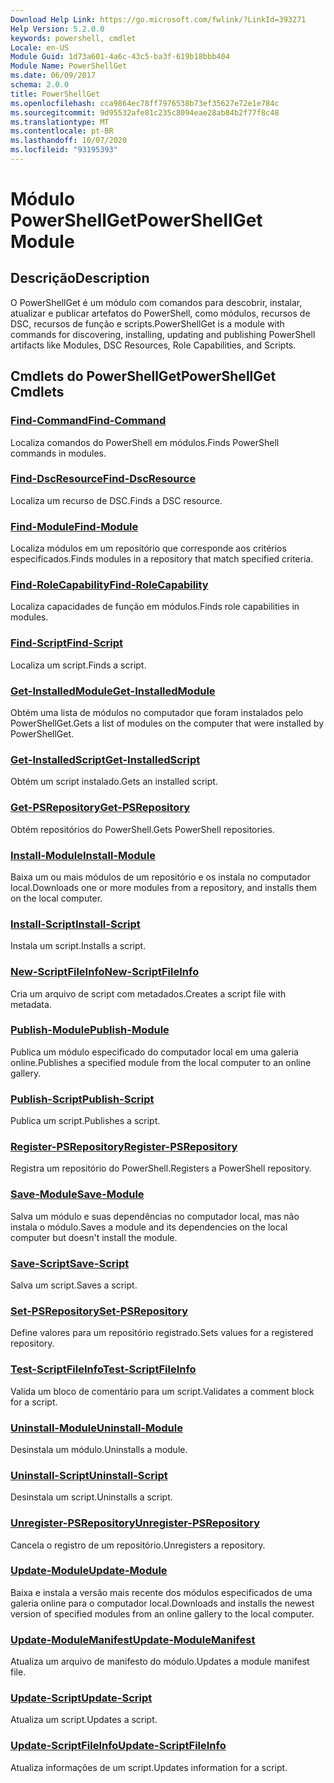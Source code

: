 ```yaml
---
Download Help Link: https://go.microsoft.com/fwlink/?LinkId=393271
Help Version: 5.2.0.0
keywords: powershell, cmdlet
Locale: en-US
Module Guid: 1d73a601-4a6c-43c5-ba3f-619b18bbb404
Module Name: PowerShellGet
ms.date: 06/09/2017
schema: 2.0.0
title: PowerShellGet
ms.openlocfilehash: cca9864ec78ff7976538b73ef35627e72e1e784c
ms.sourcegitcommit: 9d95532afe81c235c8094eae28ab84b2f77f8c48
ms.translationtype: MT
ms.contentlocale: pt-BR
ms.lasthandoff: 10/07/2020
ms.locfileid: "93195393"
---
```

# <span data-ttu-id="83616-103">Módulo PowerShellGet</span><span class="sxs-lookup"><span data-stu-id="83616-103">PowerShellGet Module</span></span>

## <span data-ttu-id="83616-104">Descrição</span><span class="sxs-lookup"><span data-stu-id="83616-104">Description</span></span>

<span data-ttu-id="83616-105">O PowerShellGet é um módulo com comandos para descobrir, instalar, atualizar e publicar artefatos do PowerShell, como módulos, recursos de DSC, recursos de função e scripts.</span><span class="sxs-lookup"><span data-stu-id="83616-105">PowerShellGet is a module with commands for discovering, installing, updating and publishing PowerShell artifacts like Modules, DSC Resources, Role Capabilities, and Scripts.</span></span>

## <span data-ttu-id="83616-106">Cmdlets do PowerShellGet</span><span class="sxs-lookup"><span data-stu-id="83616-106">PowerShellGet Cmdlets</span></span>

### [<span data-ttu-id="83616-107">Find-Command</span><span class="sxs-lookup"><span data-stu-id="83616-107">Find-Command</span></span>](Find-Command.md)
<span data-ttu-id="83616-108">Localiza comandos do PowerShell em módulos.</span><span class="sxs-lookup"><span data-stu-id="83616-108">Finds PowerShell commands in modules.</span></span>

### [<span data-ttu-id="83616-109">Find-DscResource</span><span class="sxs-lookup"><span data-stu-id="83616-109">Find-DscResource</span></span>](Find-DscResource.md)
<span data-ttu-id="83616-110">Localiza um recurso de DSC.</span><span class="sxs-lookup"><span data-stu-id="83616-110">Finds a DSC resource.</span></span>

### [<span data-ttu-id="83616-111">Find-Module</span><span class="sxs-lookup"><span data-stu-id="83616-111">Find-Module</span></span>](Find-Module.md)
<span data-ttu-id="83616-112">Localiza módulos em um repositório que corresponde aos critérios especificados.</span><span class="sxs-lookup"><span data-stu-id="83616-112">Finds modules in a repository that match specified criteria.</span></span>

### [<span data-ttu-id="83616-113">Find-RoleCapability</span><span class="sxs-lookup"><span data-stu-id="83616-113">Find-RoleCapability</span></span>](Find-RoleCapability.md)
<span data-ttu-id="83616-114">Localiza capacidades de função em módulos.</span><span class="sxs-lookup"><span data-stu-id="83616-114">Finds role capabilities in modules.</span></span>

### [<span data-ttu-id="83616-115">Find-Script</span><span class="sxs-lookup"><span data-stu-id="83616-115">Find-Script</span></span>](Find-Script.md)
<span data-ttu-id="83616-116">Localiza um script.</span><span class="sxs-lookup"><span data-stu-id="83616-116">Finds a script.</span></span>

### [<span data-ttu-id="83616-117">Get-InstalledModule</span><span class="sxs-lookup"><span data-stu-id="83616-117">Get-InstalledModule</span></span>](Get-InstalledModule.md)
<span data-ttu-id="83616-118">Obtém uma lista de módulos no computador que foram instalados pelo PowerShellGet.</span><span class="sxs-lookup"><span data-stu-id="83616-118">Gets a list of modules on the computer that were installed by PowerShellGet.</span></span>

### [<span data-ttu-id="83616-119">Get-InstalledScript</span><span class="sxs-lookup"><span data-stu-id="83616-119">Get-InstalledScript</span></span>](Get-InstalledScript.md)
<span data-ttu-id="83616-120">Obtém um script instalado.</span><span class="sxs-lookup"><span data-stu-id="83616-120">Gets an installed script.</span></span>

### [<span data-ttu-id="83616-121">Get-PSRepository</span><span class="sxs-lookup"><span data-stu-id="83616-121">Get-PSRepository</span></span>](Get-PSRepository.md)
<span data-ttu-id="83616-122">Obtém repositórios do PowerShell.</span><span class="sxs-lookup"><span data-stu-id="83616-122">Gets PowerShell repositories.</span></span>

### [<span data-ttu-id="83616-123">Install-Module</span><span class="sxs-lookup"><span data-stu-id="83616-123">Install-Module</span></span>](Install-Module.md)
<span data-ttu-id="83616-124">Baixa um ou mais módulos de um repositório e os instala no computador local.</span><span class="sxs-lookup"><span data-stu-id="83616-124">Downloads one or more modules from a repository, and installs them on the local computer.</span></span>

### [<span data-ttu-id="83616-125">Install-Script</span><span class="sxs-lookup"><span data-stu-id="83616-125">Install-Script</span></span>](Install-Script.md)
<span data-ttu-id="83616-126">Instala um script.</span><span class="sxs-lookup"><span data-stu-id="83616-126">Installs a script.</span></span>

### [<span data-ttu-id="83616-127">New-ScriptFileInfo</span><span class="sxs-lookup"><span data-stu-id="83616-127">New-ScriptFileInfo</span></span>](New-ScriptFileInfo.md)
<span data-ttu-id="83616-128">Cria um arquivo de script com metadados.</span><span class="sxs-lookup"><span data-stu-id="83616-128">Creates a script file with metadata.</span></span>

### [<span data-ttu-id="83616-129">Publish-Module</span><span class="sxs-lookup"><span data-stu-id="83616-129">Publish-Module</span></span>](Publish-Module.md)
<span data-ttu-id="83616-130">Publica um módulo especificado do computador local em uma galeria online.</span><span class="sxs-lookup"><span data-stu-id="83616-130">Publishes a specified module from the local computer to an online gallery.</span></span>

### [<span data-ttu-id="83616-131">Publish-Script</span><span class="sxs-lookup"><span data-stu-id="83616-131">Publish-Script</span></span>](Publish-Script.md)
<span data-ttu-id="83616-132">Publica um script.</span><span class="sxs-lookup"><span data-stu-id="83616-132">Publishes a script.</span></span>

### [<span data-ttu-id="83616-133">Register-PSRepository</span><span class="sxs-lookup"><span data-stu-id="83616-133">Register-PSRepository</span></span>](Register-PSRepository.md)
<span data-ttu-id="83616-134">Registra um repositório do PowerShell.</span><span class="sxs-lookup"><span data-stu-id="83616-134">Registers a PowerShell repository.</span></span>

### [<span data-ttu-id="83616-135">Save-Module</span><span class="sxs-lookup"><span data-stu-id="83616-135">Save-Module</span></span>](Save-Module.md)
<span data-ttu-id="83616-136">Salva um módulo e suas dependências no computador local, mas não instala o módulo.</span><span class="sxs-lookup"><span data-stu-id="83616-136">Saves a module and its dependencies on the local computer but doesn't install the module.</span></span>

### [<span data-ttu-id="83616-137">Save-Script</span><span class="sxs-lookup"><span data-stu-id="83616-137">Save-Script</span></span>](Save-Script.md)
<span data-ttu-id="83616-138">Salva um script.</span><span class="sxs-lookup"><span data-stu-id="83616-138">Saves a script.</span></span>

### [<span data-ttu-id="83616-139">Set-PSRepository</span><span class="sxs-lookup"><span data-stu-id="83616-139">Set-PSRepository</span></span>](Set-PSRepository.md)
<span data-ttu-id="83616-140">Define valores para um repositório registrado.</span><span class="sxs-lookup"><span data-stu-id="83616-140">Sets values for a registered repository.</span></span>

### [<span data-ttu-id="83616-141">Test-ScriptFileInfo</span><span class="sxs-lookup"><span data-stu-id="83616-141">Test-ScriptFileInfo</span></span>](Test-ScriptFileInfo.md)
<span data-ttu-id="83616-142">Valida um bloco de comentário para um script.</span><span class="sxs-lookup"><span data-stu-id="83616-142">Validates a comment block for a script.</span></span>

### [<span data-ttu-id="83616-143">Uninstall-Module</span><span class="sxs-lookup"><span data-stu-id="83616-143">Uninstall-Module</span></span>](Uninstall-Module.md)
<span data-ttu-id="83616-144">Desinstala um módulo.</span><span class="sxs-lookup"><span data-stu-id="83616-144">Uninstalls a module.</span></span>

### [<span data-ttu-id="83616-145">Uninstall-Script</span><span class="sxs-lookup"><span data-stu-id="83616-145">Uninstall-Script</span></span>](Uninstall-Script.md)
<span data-ttu-id="83616-146">Desinstala um script.</span><span class="sxs-lookup"><span data-stu-id="83616-146">Uninstalls a script.</span></span>

### [<span data-ttu-id="83616-147">Unregister-PSRepository</span><span class="sxs-lookup"><span data-stu-id="83616-147">Unregister-PSRepository</span></span>](Unregister-PSRepository.md)
<span data-ttu-id="83616-148">Cancela o registro de um repositório.</span><span class="sxs-lookup"><span data-stu-id="83616-148">Unregisters a repository.</span></span>

### [<span data-ttu-id="83616-149">Update-Module</span><span class="sxs-lookup"><span data-stu-id="83616-149">Update-Module</span></span>](Update-Module.md)
<span data-ttu-id="83616-150">Baixa e instala a versão mais recente dos módulos especificados de uma galeria online para o computador local.</span><span class="sxs-lookup"><span data-stu-id="83616-150">Downloads and installs the newest version of specified modules from an online gallery to the local computer.</span></span>

### [<span data-ttu-id="83616-151">Update-ModuleManifest</span><span class="sxs-lookup"><span data-stu-id="83616-151">Update-ModuleManifest</span></span>](Update-ModuleManifest.md)
<span data-ttu-id="83616-152">Atualiza um arquivo de manifesto do módulo.</span><span class="sxs-lookup"><span data-stu-id="83616-152">Updates a module manifest file.</span></span>

### [<span data-ttu-id="83616-153">Update-Script</span><span class="sxs-lookup"><span data-stu-id="83616-153">Update-Script</span></span>](Update-Script.md)
<span data-ttu-id="83616-154">Atualiza um script.</span><span class="sxs-lookup"><span data-stu-id="83616-154">Updates a script.</span></span>

### [<span data-ttu-id="83616-155">Update-ScriptFileInfo</span><span class="sxs-lookup"><span data-stu-id="83616-155">Update-ScriptFileInfo</span></span>](Update-ScriptFileInfo.md)
<span data-ttu-id="83616-156">Atualiza informações de um script.</span><span class="sxs-lookup"><span data-stu-id="83616-156">Updates information for a script.</span></span>
